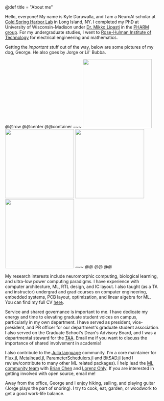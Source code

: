 @def title = "About me"

Hello, everyone! My name is Kyle Daruwalla, and I am a NeuroAI scholar at [Cold Spring Harbor Lab](https://www.cshl.edu) in Long Island, NY. I completed my PhD at University of Wisconsin-Madison under [Dr. Mikko Lipasti](http://pharm.ece.wisc.edu/mikko/) in the [PHARM group](http://pharm.ece.wisc.edu). For my undergraduate studies, I went to [Rose-Hulman Institute of Technology](https://www.rose-hulman.edu) for electrical engineering and mathematics.

Getting the *important* stuff out of the way, below are some pictures of my dog, George. He also goes by Jorge or Lil' Bubba.

@@row
@@center
@@container
    ~~~
    <img src="/assets/george_crazy_eyes.png" height="225">
    <img src="/assets/george_pineapple.png" height="225">
    <img src="/assets/george_lake.png" height="225">
    <img src="/assets/george_stick.png" height="225">
    ~~~
@@
@@
@@

My research interests include neuromorphic computing, biological learning, and ultra-low power computing paradigms. I have experience with computer architecture, ML, RTL design, and IC layout. I also taught (as a TA and instructor) undergrad and grad courses on computer engineering, embedded systems, PCB layout, optimization, and linear algebra for ML.
You can find my full CV [here](/assets/cv.pdf).

Service and shared governance is important to me. I have dedicate my energy and time to elevating graduate student voices on campus, particularly in my own department. I have served as president, vice-president, and PR officer for our department's graduate student association. I also served on the Graduate School's Dean's Advisory Board, and I was a departmental steward for the [TAA](https://taa-madison.org). Email me if you want to discuss the importance of shared involvement in academia!

I also contribute to the [Julia language](https://julialang.org) community. I'm a core maintainer for [Flux.jl](https://github.com/FluxML/Flux.jl), [Metalhead.jl](https://github.com/FluxML/Metalhead.jl), [ParameterSchedulers.jl](https://github.com/darsnack/ParameterSchedulers.jl) and [BitSAD.jl](https://github.com/UW-PHARM/BitSAD.jl) (and I review/contribute to many other ML related packages). I help lead the [ML community team](https://github.com/FluxML/ML-Coordination-Tracker) with [Brian Chen](https://github.com/ToucheSir) and [Lorenz Ohly](https://github.com/lorenzoh). If you are interested in getting involved with open source, email me!

Away from the office, George and I enjoy hiking, sailing, and playing guitar (Jorge plays the part of snoring). I try to cook, eat, garden, or woodwork to get a good work-life balance.